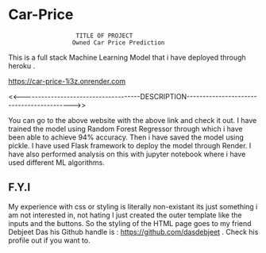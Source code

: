 # Car-Price


                       TITLE OF PROJECT   
                      Owned Car Price Prediction

This is a full stack Machine Learning Model that i have deployed through heroku .



https://car-price-1i3z.onrender.com

<<-------------------------------------DESCRIPTION------------------------------------------>>


You can go to the above website with the above link and check it out.
I have trained the model using Random Forest Regressor through which i have been able to achieve 94% accuracy.
Then i have saved the model using pickle.
I have used Flask framework to deploy the model through Render.
I have also performed analysis on this with jupyter notebook where i have used different ML algorithms.

F.Y.I
------
My experience with css or styling is literally non-existant its just something i am not interested in, not hating I just created the outer template like the inputs and the buttons.
So the styling of the HTML page goes to my friend Debjeet Das his Github handle is : https://github.com/dasdebjeet .
Check his profile out if you want to.
